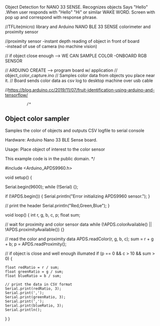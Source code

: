 Object Detection for NANO 33 SENSE. Recognizes objects
Says "Hello" .When user responds with "Hello" "Hi" or similar WAKE WORD. Screen with pop up and correspond with response phrase. 


//TFLite(micro) library and Arduino NANO BLE 33 SENSE colorimeter and proximity sensor 

//proximity sensor 
    -instant depth reading of object in front of board  
    -instead of use of camera (no machine vision) 
    
  // if object close enough --> WE CAN SAMPLE COLOR 
            -ONBOARD RGB SENSOR 
            
 
 
 


// ARDUINO CREATE --> program board w/ application 
        // object_color_capture.ino
              // Samples color data from objects you place near it. 
              // Board sends color data as csv log to desktop machine over usb cable
              
              
  //https://blog.arduino.cc/2019/11/07/fruit-identification-using-arduino-and-tensorflow/            
              
              /*
  Object color sampler
  --------------------
  Samples the color of objects and outputs CSV logfile to serial console

  Hardware: Arduino Nano 33 BLE Sense board.

  Usage: Place object of interest to the color sensor

  This example code is in the public domain.
*/

#include <Arduino_APDS9960.h>

void setup() {

  Serial.begin(9600);
  while (!Serial) {};

  if (!APDS.begin()) {
    Serial.println("Error initializing APDS9960 sensor.");
  }

  // print the header
  Serial.println("Red,Green,Blue");
}

void loop() {
  int r, g, b, c, p;
  float sum;

  // wait for proximity and color sensor data
  while (!APDS.colorAvailable() || !APDS.proximityAvailable()) {}

  // read the color and proximity data
  APDS.readColor(r, g, b, c);
  sum = r + g + b;
  p = APDS.readProximity();

  // if object is close and well enough illumated
  if (p == 0 && c > 10 && sum > 0) {

    float redRatio = r / sum;
    float greenRatio = g / sum;
    float blueRatio = b / sum;

    // print the data in CSV format
    Serial.print(redRatio, 3);
    Serial.print(',');
    Serial.print(greenRatio, 3);
    Serial.print(',');
    Serial.print(blueRatio, 3);
    Serial.println();
  }
}
